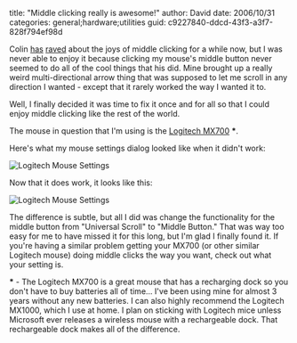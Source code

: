 
title: "Middle clicking really is awesome!"
author: David
date: 2006/10/31
categories: general;hardware;utilities
guid: c9227840-ddcd-43f3-a3f7-828f794ef98d

Colin [has](http://www.colinneller.com/blog/TabsTabs.aspx) [raved](http://www.colinneller.com/blog/TaskbarMeetsTheMiddleClick.aspx) about the joys of middle clicking for a while now, but I was never able to enjoy it because clicking my mouse's middle button never seemed to do all of the cool things that his did. Mine brought up a really weird multi-directional arrow thing that was supposed to let me scroll in any direction I wanted - except that it rarely worked the way I wanted it to. 

Well, I finally decided it was time to fix it once and for all so that I could enjoy middle clicking like the rest of the world. 

The mouse in question that I'm using is the [Logitech MX700](http://froogle.google.com/froogle?q=mx700) __*__. 

Here's what my mouse settings dialog looked like when it didn't work: 

![Logitech Mouse Settings](http://www.mohundro.com/blog/content/binary/WindowsLiveWriter/Middleclickingreallyisawesome_B9C3/image%7B0%7D%5B4%5D.png)  

Now that it does work, it looks like this: 

![Logitech Mouse Settings](http://www.mohundro.com/blog/content/binary/WindowsLiveWriter/Middleclickingreallyisawesome_B9C3/image%7B0%7D%5B5%5D.png)  

The difference is subtle, but all I did was change the functionality for the middle button from "Universal Scroll" to "Middle Button." That was way too easy for me to have missed it for this long, but I'm glad I finally found it. If you're having a similar problem getting your MX700 (or other similar Logitech mouse) doing middle clicks the way you want, check out what your setting is. 

__*__ - The Logitech MX700 is a great mouse that has a recharging dock so you don't have to buy batteries all of time... I've been using mine for almost 3 years without any new batteries. I can also highly recommend the Logitech MX1000, which I use at home. I plan on sticking with Logitech mice unless Microsoft ever releases a wireless mouse with a rechargeable dock. That rechargeable dock makes all of the difference.

